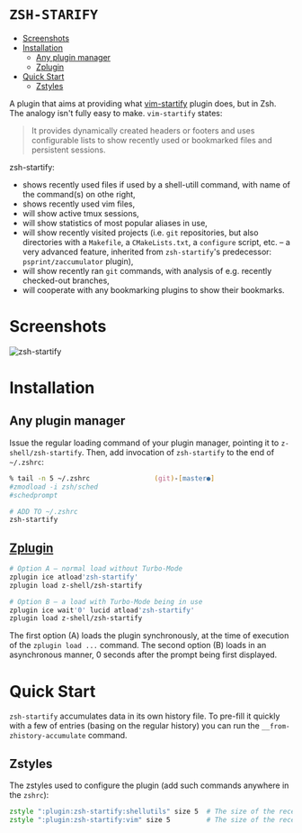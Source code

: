 # `ZSH-STARIFY`

<!-- START doctoc generated TOC please keep comment here to allow auto update -->
<!-- DON'T EDIT THIS SECTION, INSTEAD RE-RUN doctoc TO UPDATE -->

- [Screenshots](#screenshots)
- [Installation](#installation)
  - [Any plugin manager](#any-plugin-manager)
  - [Zplugin](#zplugin)
- [Quick Start](#quick-start)
  - [Zstyles](#zstyles)

<!-- END doctoc generated TOC please keep comment here to allow auto update -->

A plugin that aims at providing what
[vim-startify](https://github.com/mhinz/vim-startify) plugin does, but in Zsh. The
analogy isn't fully easy to make. `vim-startify` states:

> It provides dynamically created headers or footers and uses configurable lists to
> show recently used or bookmarked files and persistent sessions.

zsh-startify:

- shows recently used files if used by a shell-utill command, with name of the
  command(s) on othe right,
- shows recently used vim files,
- will show active tmux sessions,
- will show statistics of most popular aliases in use,
- will show recently visited projects (i.e. `git` repositories, but also directories
  with a `Makefile`, a `CMakeLists.txt`, a `configure` script, etc. – a very advanced
  feature, inherited from `zsh-startify`'s predecessor: `psprint/zaccumulator` plugin),
- will show recently ran `git` commands, with analysis of e.g. recently checked-out
  branches,
- will cooperate with any bookmarking plugins to show their bookmarks.

# Screenshots

![zsh-startify](https://raw.githubusercontent.com/z-shell/zsh-startify/img/zsh-startify.png)

# Installation

## Any plugin manager

Issue the regular loading command of your plugin manager, pointing it to
`z-shell/zsh-startify`. Then, add invocation of `zsh-startify` to the end of
`~/.zshrc`:

```zsh
% tail -n 5 ~/.zshrc                (git)-[master●]
#zmodload -i zsh/sched
#schedprompt

# ADD TO ~/.zshrc
zsh-startify
```

## [Zplugin](https://github.com/z-shell/zplugin)

```zsh
# Option A – normal load without Turbo-Mode
zplugin ice atload'zsh-startify'
zplugin load z-shell/zsh-startify

# Option B – a load with Turbo-Mode being in use
zplugin ice wait'0' lucid atload'zsh-startify'
zplugin load z-shell/zsh-startify
```

The first option (A) loads the plugin synchronously, at the time of execution of the
`zplugin load ...` command. The second option (B) loads in an asynchronous manner, 0
seconds after the prompt being first displayed.

# Quick Start

`zsh-startify` accumulates data in its own history file. To pre-fill it quickly with a
few of entries (basing on the regular history) you can run the
`__from-zhistory-accumulate` command.

## Zstyles

The zstyles used to configure the plugin (add such commands anywhere in the `zshrc`):

```zsh
zstyle ":plugin:zsh-startify:shellutils" size 5  # The size of the recently used file list (default: 5)
zstyle ":plugin:zsh-startify:vim" size 5         # The size of the recently opened in Vim list (default: 5)
```

<!-- vim:tw=87-->
